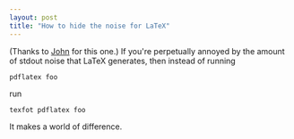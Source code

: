 ```yaml
---
layout: post
title: "How to hide the noise for LaTeX"
---
```


(Thanks to
[John](https://twitter.com/johnregehr/status/887713442013913088) for
this one.) If you're perpetually annoyed by the amount of stdout noise
that LaTeX generates, then instead of running

    pdflatex foo

run

    texfot pdflatex foo

It makes a world of difference.
